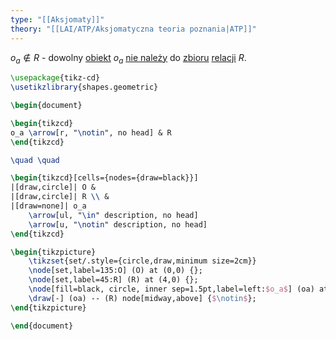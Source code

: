 ```yaml
---
type: "[[Aksjomaty]]"
theory: "[[LAI/ATP/Aksjomatyczna teoria poznania|ATP]]"
---
```

$o_a \notin R$ - dowolny [obiekt](LAI/ATP/Pojęcia%20pierwotne/Obiekt%20elementarny.md) $o_a$ [nie należy](Brak%20przynależności.md) do [zbioru](Zbiór.md) [relacji](Relacja.md) $R$.
```tikz
\usepackage{tikz-cd}
\usetikzlibrary{shapes.geometric}

\begin{document}

\begin{tikzcd}
o_a \arrow[r, "\notin", no head] & R
\end{tikzcd}

\quad \quad

\begin{tikzcd}[cells={nodes={draw=black}}]
|[draw,circle]| O & 
|[draw,circle]| R \\ & 
|[draw=none]| o_a 
	\arrow[ul, "\in" description, no head] 
	\arrow[u, "\notin" description, no head]
\end{tikzcd}

\begin{tikzpicture}
	\tikzset{set/.style={circle,draw,minimum size=2cm}}
	\node[set,label=135:O] (O) at (0,0) {};
	\node[set,label=45:R] (R) at (4,0) {}; 
	\node[fill=black, circle, inner sep=1.5pt,label=left:$o_a$] (oa) at (O.center) {};
	\draw[-] (oa) -- (R) node[midway,above] {$\notin$};
\end{tikzpicture}

\end{document}
```
